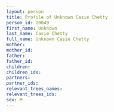 ```yaml
---
layout: person
title: Profile of Unknown Casie Chetty
person_id: I0049
first_name: Unknown
last_name: Casie Chetty
full_name: Unknown Casie Chetty
mother: 
mother_id: 
father: 
father_id: 
children:
children_ids:
partners:
partner_ids:
relevant_trees_names:
relevant_trees_ids:
sex: M
---
```


